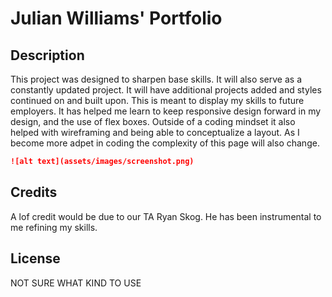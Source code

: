 # Julian Williams' Portfolio

## Description

This project was designed to sharpen base skills. It will also serve as a constantly updated project.
It will have additional projects added and styles continued on and built upon. This is meant to display
my skills to future employers. It has helped me learn to keep responsive design forward in my design, and
the use of flex boxes. Outside of a coding mindset it also helped with wireframing and being able to
conceptualize a layout. As I become more adpet in coding the complexity of this page will also change.

```md
![alt text](assets/images/screenshot.png)
```

## Credits

A lof credit would be due to our TA Ryan Skog. He has been instrumental to me refining my skills.

## License

NOT SURE WHAT KIND TO USE

